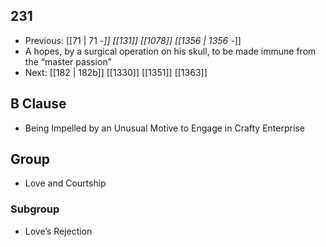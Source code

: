 ## 231
- Previous: [[71 | 71 -*]] [[131]] [[1078]] [[1356 | 1356 -*]] 
- A hopes, by a surgical operation on his skull, to be made immune from the “master passion”
- Next: [[182 | 182b]] [[1330]] [[1351]] [[1363]] 

## B Clause
- Being Impelled by an Unusual Motive to Engage in Crafty Enterprise

## Group
- Love and Courtship

### Subgroup
- Love’s Rejection

